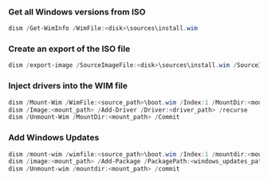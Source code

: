 ### Get all Windows versions from ISO

```powershell
dism /Get-WimInfo /WimFile:<disk>\sources\install.wim
```

### Create an export of the ISO file

```powershell
dism /export-image /SourceImageFile:<disk>\sources\install.wim /SourceIndex:5 /DestinationImageFile:<dir>\install.wim /Compress:max /CheckIntegrity
```

### Inject drivers into the WIM file

```powershell
dism /Mount-Wim /WimFile:<source_path>\boot.wim /Index:1 /MountDir:<mount_path>
dism /Image:<mount_path> /Add-Driver /Driver:<driver_path> /recurse
dism /Unmount-Wim /MountDir:<mount_path> /Commit
```

### Add Windows Updates

```powershell
dism /mount-wim /wimfile:<source_path>\boot.wim /Index:1 /mountdir:<mount_path>
dism /image:<mount_path> /Add-Package /PackagePath:<windows_updates_path>
dism /Unmount-wim /mountdir:<mount_path> /commit
```